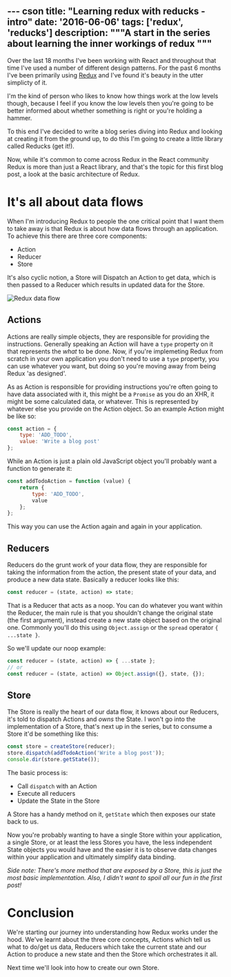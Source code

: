 --- cson
title: "Learning redux with reducks - intro"
date: '2016-06-06'
tags: ['redux', 'reducks']
description: """A start in the series about learning the inner workings of redux
"""
---

Over the last 18 months I've been working with React and throughout that time I've used a number of different design patterns. For the past 6 months I've been primarily using [Redux](http://redux.js.org) and I've found it's beauty in the utter simplicty of it.

I'm the kind of person who likes to know how things work at the low levels though, because I feel if you know the low levels then you're going to be better informed about whether something is right or you're holding a hammer.

To this end I've decided to write a blog series diving into Redux and looking at creating it from the ground up, to do this I'm going to create a little library called Reducks (get it!).

Now, while it's common to come across Redux in the React community Redux is more than just a React library, and that's the topic for this first blog post, a look at the basic architecture of Redux.

# It's all about data flows

When I'm introducing Redux to people the one critical point that I want them to take away is that Redux is about how data flows through an application. To achieve this there are three core components:

* Action
* Reducer
* Store

It's also cyclic notion, a Store will Dispatch an Action to get data, which is then passed to a Reducer which results in updated data for the Store.

![Redux data flow](/get/reducks/redux-data-flow.png)

## Actions

Actions are really simple objects, they are responsible for providing the instructions. Generally speaking an Action will have a `type` property on it that represents the _what_ to be done. Now, if you're implemeting Redux from scratch in your own application you don't need to use a `type` property, you can use whatever you want, but doing so you're moving away from being Redux 'as designed'.

As as Action is responsible for providing instructions you're often going to have data associated with it, this might be a `Promise` as you do an XHR, it might be some calculated data, or whatever. This is represented by whatever else you provide on the Action object. So an example Action might be like so:

```js
const action = {
    type: 'ADD_TODO',
    value: 'Write a blog post'
};
```

While an Action is just a plain old JavaScript object you'll probably want a function to generate it:

```js
const addTodoAction = function (value) {
    return {
        type: 'ADD_TODO',
        value
    };
};
```

This way you can use the Action again and again in your application.

## Reducers

Reducers do the grunt work of your data flow, they are responsible for taking the information from the action, the present state of your data, and produce a new data state. Basically a reducer looks like this:

```js
const reducer = (state, action) => state;
```

That is a Reducer that acts as a noop. You can do whatever you want within the Reducer, the main rule is that you shouldn't change the original state (the first argument), instead create a new state object based on the original one. Commonly you'll do this using `Object.assign` or the `spread` operator `{ ...state }`.

So we'll update our noop example:

```js
const reducer = (state, action) => { ...state };
// or
const reducer = (state, action) => Object.assign({}, state, {});
```

## Store

The Store is really the heart of our data flow, it knows about our Reducers, it's told to dispatch Actions and _owns_ the State. I won't go into the implementation of a Store, that's next up in the series, but to consume a Store it'd be something like this:

```js
const store = createStore(reducer);
store.dispatch(addTodoAction('Write a blog post'));
console.dir(store.getState());
```

The basic process is:

* Call `dispatch` with an Action
* Execute all reducers
* Update the State in the Store

A Store has a handy method on it, `getState` which then exposes our state back to us.

Now you're probably wanting to have a single Store within your application, a single Store, or at least the less Stores you have, the less independent State objects you would have and the easier it is to observe data changes within your application and ultimately simplify data binding.

_Side note: There's more method that are exposed by a Store, this is just the most basic implementation. Also, I didn't want to spoil all our fun in the first post!_

# Conclusion

We're starting our journey into understanding how Redux works under the hood. We've learnt about the three core concepts, Actions which tell us what to do/get us data, Reducers which take the current state and our Action to produce a new state and then the Store which orchestrates it all.

Next time we'll look into how to create our own Store.
